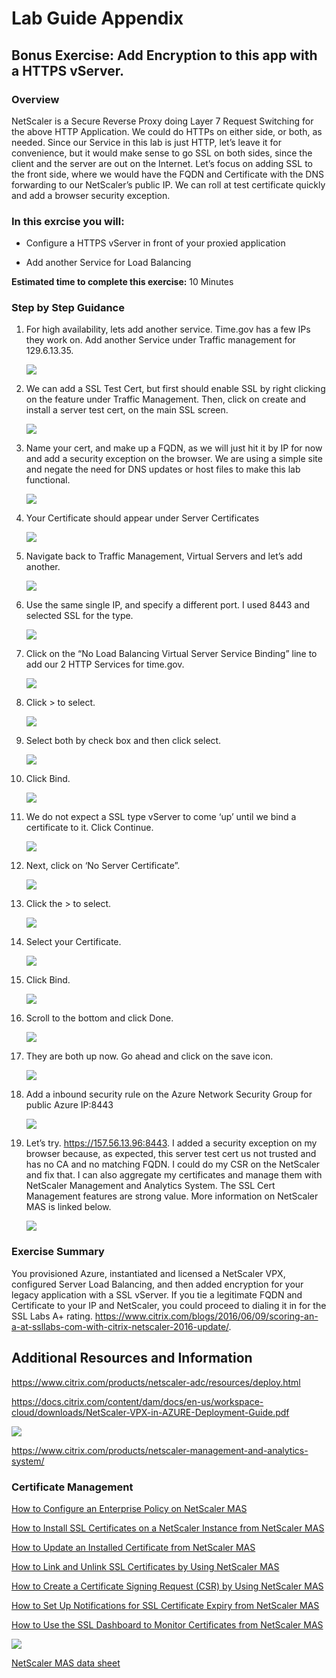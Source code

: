 # Lab Guide Appendix

## Bonus Exercise: Add Encryption to this app with a HTTPS vServer.

### Overview

NetScaler is a Secure Reverse Proxy doing Layer 7 Request Switching for the above HTTP Application. We could do HTTPs on either side, or both, as needed. Since our Service in this lab is just HTTP, let’s leave it for convenience, but it would make sense to go SSL on both sides, since the client and the server are out on the Internet. Let’s focus on adding SSL to the front side, where we would have the FQDN and Certificate with the DNS forwarding to our NetScaler’s public IP. We can roll at test certificate quickly and add a browser security exception.

### In this exrcise you will:

* Configure a HTTPS vServer in front of your proxied application

* Add another Service for Load Balancing

**Estimated time to complete this exercise:** 10 Minutes

### Step by Step Guidance

1. For high availability, lets add another service. Time.gov has a few IPs they work on. Add another Service under Traffic management for 129.6.13.35.

    ![](./Images/CreateAnotherService.PNG)

2. We can add a SSL Test Cert, but first should enable SSL by right clicking on the feature under Traffic Management. Then, click on create and install a server test cert, on the main SSL screen.

    ![](./Images/EnableSSL.PNG)

3. Name your cert, and make up a FQDN, as we will just hit it by IP for now and add a security exception on the browser. We are using a simple site and negate the need for DNS updates or host files to make this lab functional.

    ![](./Images/CreateandInstallTestCert.PNG)

4. Your Certificate should appear under Server Certificates

    ![](./Images/ServerCertificates.PNG)

5. Navigate back to Traffic Management, Virtual Servers and let’s add another.

    ![](./Images/AddvServer.PNG)

6. Use the same single IP, and specify a different port. I used 8443 and selected SSL for the type. 

    ![](./Images/vServerDetails.PNG)

7. Click on the “No Load Balancing Virtual Server Service Binding” line to add our 2 HTTP Services for time.gov.

    ![](./Images/NoLoadBalancingVirtualServiceBinding.PNG)

8. Click > to select.

    ![](./Images/SelectServiceBinding.PNG)

9. Select both by check box and then click select.

    ![](./Images/SelectBothServices.PNG)

10. Click Bind.

    ![](./Images/BindServices.PNG)

11. We do not expect a SSL type vServer to come ‘up’ until we bind a certificate to it. Click Continue. 

    ![](./Images/ClickContinue.PNG)

12. Next, click on ‘No Server Certificate”.

    ![](./Images/ClickNoServerCertificate.PNG)

13. Click the > to select. 

    ![](./Images/ServerCertificateBinding.PNG)

14. Select your Certificate.

    ![](./Images/SelectCertificate.PNG)

15. Click Bind.

    ![](./Images/BindCertificate.PNG)

16. Scroll to the bottom and click Done.

    ![](./Images/ClickDone.PNG)

17. They are both up now. Go ahead and click on the save icon. 

    ![](./Images/Save.PNG)

18. Add a inbound security rule on the Azure Network Security Group for public Azure IP:8443

    ![](./Images/AddSecurityRulefor8443.PNG)

19. Let’s try. https://157.56.13.96:8443. I added a security exception on my browser because, as expected, this server test cert us not trusted and has no CA and no matching FQDN. I could do my CSR on the NetScaler and fix that. I can also aggregate my certificates and manage them with NetScaler Management and Analytics System. The SSL Cert Management features are strong value. More information on NetScaler MAS is linked below.

    ![](./Images/SuccessfulTest.PNG)

### Exercise Summary

You provisioned Azure, instantiated and licensed a NetScaler VPX, configured Server Load Balancing, and then added encryption for your legacy application with a SSL vServer. If you tie a legitimate FQDN and Certificate to your IP and NetScaler, you could proceed to dialing it in for the SSL Labs A+ rating. https://www.citrix.com/blogs/2016/06/09/scoring-an-a-at-ssllabs-com-with-citrix-netscaler-2016-update/.

## Additional Resources and Information

https://www.citrix.com/products/netscaler-adc/resources/deploy.html

https://docs.citrix.com/content/dam/docs/en-us/workspace-cloud/downloads/NetScaler-VPX-in-AZURE-Deployment-Guide.pdf

![](./Images/ResourceImage.PNG)

https://www.citrix.com/products/netscaler-management-and-analytics-system/

### Certificate Management

[How to Configure an Enterprise Policy on NetScaler MAS](https://docs.citrix.com/en-us/netscaler-mas/11-1/certificate-management-how-to-articles/how-to-configure-enterprise-policy.html)

[How to Install SSL Certificates on a NetScaler Instance from NetScaler MAS](https://docs.citrix.com/en-us/netscaler-mas/11-1/certificate-management-how-to-articles/how-to-install-ssl-certificates-on-netscaler-instance.html)

[How to Update an Installed Certificate from NetScaler MAS](https://docs.citrix.com/en-us/netscaler-mas/11-1/certificate-management-how-to-articles/how-to-update-an-installed-certificate.html)

[How to Link and Unlink SSL Certificates by Using NetScaler MAS](https://docs.citrix.com/en-us/netscaler-mas/11-1/certificate-management-how-to-articles/how-to-link-and-unlink-ssl-certificates.html)

[How to Create a Certificate Signing Request (CSR) by Using NetScaler MAS](https://docs.citrix.com/en-us/netscaler-mas/11-1/certificate-management-how-to-articles/how-to-create-csr.html)

[How to Set Up Notifications for SSL Certificate Expiry from NetScaler MAS](https://docs.citrix.com/en-us/netscaler-mas/11-1/certificate-management-how-to-articles/how-to-set-up-notificationsfor-ssl-certificate-expiry.html)

[How to Use the SSL Dashboard to Monitor Certificates from NetScaler MAS](https://docs.citrix.com/content/docs/en-us/netscaler-mas/11-1/certificate-management-how-to-articles/how-to-use-ssl-dashboard-to-monitor-certificates)

![](./Images/MAS.PNG)

[NetScaler MAS data sheet](https://www.citrix.com/content/dam/citrix/en_us/documents/data-sheet/netscaler-mas-data-sheet.pdf)











